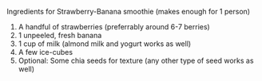 Ingredients for Strawberry-Banana smoothie (makes enough for 1 person)

1. A handful of strawberries (preferrably around 6-7 berries)
2. 1 unpeeled, fresh banana
3. 1 cup of  milk (almond milk and yogurt works as well)
4. A few ice-cubes
5. Optional: Some chia seeds for texture (any other type of seed works as well)